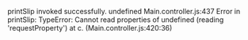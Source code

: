 printSlip invoked successfully. undefined
Main.controller.js:437 Error in printSlip:  TypeError: Cannot read properties of undefined (reading 'requestProperty')
    at c.<anonymous> (Main.controller.js:420:36)
